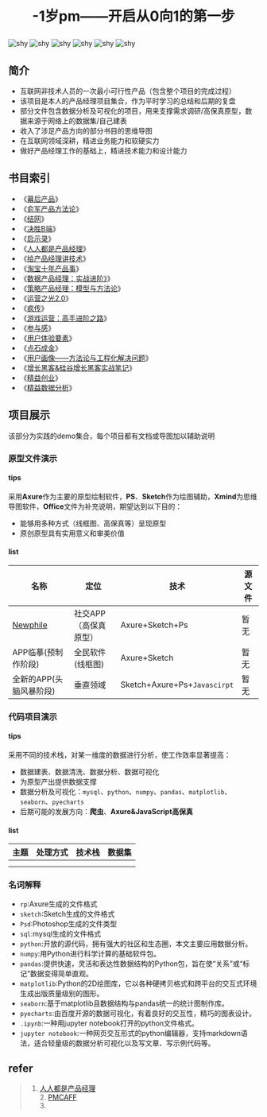# <p align="center">-1岁pm——开启从0向1的第一步</p>
![shy](https://img.shields.io/badge/state-更新中-green.svg)
![shy](https://img.shields.io/badge/原型-Axure-purple.svg)
![shy](https://img.shields.io/badge/contributor-1-pink.svg)
![shy](https://img.shields.io/badge/思维导图-Xmind-red.svg)
![shy](https://img.shields.io/badge/Python-3-blue.svg)
![shy](https://img.shields.io/badge/sql-Mysql-lightblue.svg)

## 简介
* 互联网非技术人员的一次最小可行性产品（包含整个项目的完成过程）
* 该项目是本人的产品经理项目集合，作为平时学习的总结和后期的复盘
* 部分文件包含数据分析及可视化的项目，用来支撑需求调研/高保真原型，数据来源于网络上的数据集/自己建表
* 收入了涉足产品方向的部分书目的思维导图
* 在互联网领域深耕，精进业务能力和软硬实力
* 做好产品经理工作的基础上，精进技术能力和设计能力
## 书目索引
* 《[幕后产品](https://github.com/icesuka/Project-0/blob/main/product%20manager%20markdown/%E5%B9%95%E5%90%8E%E4%BA%A7%E5%93%81.md)》
* 《[俞军产品方法论](https://github.com/icesuka/Project-0/blob/main/product%20manager%20markdown/%E4%BF%9E%E5%86%9B%E4%BA%A7%E5%93%81%E6%96%B9%E6%B3%95%E8%AE%BA.md)》
* 《[结网](https://github.com/icesuka/Project-0/blob/main/product%20manager%20markdown/%E7%BB%93%E7%BD%91.md)》  
* 《[决胜B端](https://github.com/icesuka/Project-0/blob/main/product%20manager%20markdown/%E5%86%B3%E8%83%9CB%E7%AB%AF.md)》  
* 《[启示录](https://github.com/icesuka/Project-0/blob/main/product%20manager%20markdown/%E5%90%AF%E7%A4%BA%E5%BD%95%EF%BC%9A%E6%89%93%E9%80%A0%E7%94%A8%E6%88%B7%E5%96%9C%E7%88%B1%E7%9A%84%E4%BA%A7%E5%93%81.md)》  
* 《[人人都是产品经理](https://github.com/icesuka/Project-0/blob/main/product%20manager%20markdown/%E4%BA%BA%E4%BA%BA%E9%83%BD%E6%98%AF%E4%BA%A7%E5%93%81%E7%BB%8F%E7%90%86.md)》  
* 《[给产品经理讲技术](https://github.com/icesuka/Project-0/blob/main/product%20manager%20markdown/%E7%BB%99%E4%BA%A7%E5%93%81%E7%BB%8F%E7%90%86%E8%AE%B2%E6%8A%80%E6%9C%AF.md)》  
* 《[淘宝十年产品事](https://github.com/icesuka/Project-0/blob/main/product%20manager%20markdown/%E6%B7%98%E5%AE%9D%E5%8D%81%E5%B9%B4%E4%BA%A7%E5%93%81%E4%BA%8B.md)》 
* 《[数据产品经理：实战进阶》](https://github.com/icesuka/Project-0/blob/main/product%20manager%20markdown/%E6%95%B0%E6%8D%AE%E4%BA%A7%E5%93%81%E7%BB%8F%E7%90%86%EF%BC%9A%E5%AE%9E%E6%88%98%E8%BF%9B%E9%98%B6.md)》  
* 《[策略产品经理：模型与方法论](https://github.com/icesuka/Project-0/blob/main/product%20manager%20markdown/%E7%AD%96%E7%95%A5%E4%BA%A7%E5%93%81%E7%BB%8F%E7%90%86%EF%BC%9A%E6%A8%A1%E5%9E%8B%E4%B8%8E%E6%96%B9%E6%B3%95%E8%AE%BA.md)》
* 《[运营之光2.0](https://github.com/icesuka/Project-0/blob/main/product%20manager%20markdown/%E8%BF%90%E8%90%A5%E4%B9%8B%E5%85%892.0.md)》 
* 《[疯传](https://github.com/icesuka/Project-0/blob/main/product%20manager%20markdown/%E7%96%AF%E4%BC%A0.md)》  
* 《[游戏运营：高手进阶之路](https://github.com/icesuka/Project-0/blob/main/product%20manager%20markdown/%E6%B8%B8%E6%88%8F%E8%BF%90%E8%90%A5%EF%BC%9A%E9%AB%98%E6%89%8B%E8%BF%9B%E9%98%B6%E4%B9%8B%E8%B7%AF.md)》  
* 《[参与感](https://github.com/icesuka/Project-0/blob/main/product%20manager%20markdown/%E5%8F%82%E4%B8%8E%E6%84%9F.md)》
* 《[用户体验要素](https://github.com/icesuka/Project-0/blob/main/product%20manager%20markdown/%E7%94%A8%E6%88%B7%E4%BD%93%E9%AA%8C%E8%A6%81%E7%B4%A0.md)》 
* 《[点石成金](https://github.com/icesuka/Project-0/blob/main/product%20manager%20markdown/%E7%82%B9%E7%9F%B3%E6%88%90%E9%87%91.md)》
* 《[用户画像——方法论与工程化解决问题](https://github.com/icesuka/Project-0/blob/main/product%20manager%20markdown/%E7%94%A8%E6%88%B7%E7%94%BB%E5%83%8F%E2%80%94%E2%80%94%E6%96%B9%E6%B3%95%E8%AE%BA%E4%B8%8E%E5%B7%A5%E7%A8%8B%E5%8C%96%E8%A7%A3%E5%86%B3%E9%97%AE%E9%A2%98.md)》  
* 《[增长黑客&硅谷增长黑客实战笔记](https://github.com/icesuka/Project-0/blob/main/product%20manager%20markdown/%E5%A2%9E%E9%95%BF%E9%BB%91%E5%AE%A2%26%E7%A1%85%E8%B0%B7%E5%A2%9E%E9%95%BF%E9%BB%91%E5%AE%A2%E5%AE%9E%E6%88%98%E7%AC%94%E8%AE%B0.md)》 
* 《[精益创业](https://github.com/icesuka/Project-0/blob/main/product%20manager%20markdown/%E7%B2%BE%E7%9B%8A%E5%88%9B%E4%B8%9A.md)》  
* 《[精益数据分析](https://github.com/icesuka/Project-0/blob/main/product%20manager%20markdown/%E7%B2%BE%E7%9B%8A%E6%95%B0%E6%8D%AE%E5%88%86%E6%9E%90.md)》 
## 项目展示
该部分为实践的demo集合，每个项目都有文档或导图加以辅助说明
### 原型文件演示
#### tips
采用**Axure**作为主要的原型绘制软件，**PS**、**Sketch**作为绘图辅助，**Xmind**为思维导图软件，**Office**文件为补充说明，期望达到以下目的：
* 能够用多种方式（线框图、高保真等）呈现原型
* 原创原型具有实用意义和审美价值
#### list

| 名称 | 定位 | 技术 | 源文件 |
| ---- | ---- | ---- | ----- |
|[Newphile](https://lanhuapp.com/web/#/item/project/product?pid=8e03e3c1-0242-4804-bbb6-f041e21d3123&versionId=f7b3d429-05d3-408c-8700-50d5c75168b9&docId=11e20c76-3bf5-4515-86ee-098cb69d5a25&docType=axure&pageId=c3a3e16d4cfb4af88452618e5f72ac15&image_id=11e20c76-3bf5-4515-86ee-098cb69d5a25&parentId=41024a55-099d-4a81-a929-80d48f5dba9d&pwd=mQFv&teamId=ef08cddc-40cd-4206-ba1d-e93d061a7bc4&userId=7d7f0c92-b505-4fa6-b9ea-ec764b04eafa&activeSectionId=)|社交APP（高保真原型）|Axure+Sketch+Ps|暂无|
|APP临摹(预制作阶段)|全民软件(线框图)|Axure+Sketch|暂无|
|全新的APP(头脑风暴阶段)|垂直领域|Sketch+Axure+Ps+`Javascirpt`|暂无|
### 代码项目演示
#### tips
采用不同的技术栈，对某一维度的数据进行分析，使工作效率显著提高：
* 数据建表、数据清洗、数据分析、数据可视化
* 为原型产出提供数据支撑
* 数据分析及可视化：`mysql`、`python`、`numpy`、`pandas`、`matplotlib`、`seaborn`、`pyecharts`  
* 后期可能的发展方向：**爬虫**、**Axure&JavaScript高保真**
#### list

| 主题 | 处理方式 | 技术栈 | 数据集 |
| :--: | :------: | :----: | :----: |
|      |          |        |        |
|      |          |        |        |
### 名词解释
- `rp`:Axure生成的文件格式
- `sketch`:Sketch生成的文件格式
- `Psd`:Photoshop生成的文件类型
- `sql`:mysql生成的文件格式
- `python`:开放的源代码，拥有强大的社区和生态圈，本文主要应用数据分析。
- `numpy`:用Python进行科学计算的基础软件包。
- `pandas`:提供快速，灵活和表达性数据结构的Python包，旨在使“关系”或“标记”数据变得简单直观。
- `matplotlib`:Python的2D绘图库，它以各种硬拷贝格式和跨平台的交互式环境生成出版质量级别的图形。
- `seaborn`:基于matplotlib且数据结构与pandas统一的统计图制作库。
- `pyecharts`:由百度开源的数据可视化，有着良好的交互性，精巧的图表设计。
- `.ipynb`:一种用jupyter notebook打开的python文件格式。
- `jupyter notebook`:一种网页交互形式的python编辑器，支持markdown语法，适合轻量级的数据分析可视化以及写文章、写示例代码等。
## refer
>1. [人人都是产品经理](http://www.woshipm.com/)<br/>2. [PMCAFF](http://coffee.pmcaff.com/)<br/>3. 
